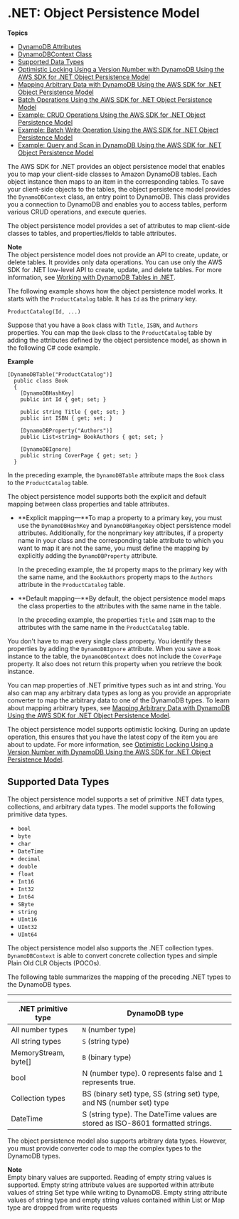 # \.NET: Object Persistence Model<a name="DotNetSDKHighLevel"></a>

**Topics**
+ [DynamoDB Attributes](DeclarativeTagsList.md)
+ [DynamoDBContext Class](DotNetDynamoDBContext.md)
+ [Supported Data Types](#DotNetDynamoDBContext.SupportedTypes)
+ [Optimistic Locking Using a Version Number with DynamoDB Using the AWS SDK for \.NET Object Persistence Model](DynamoDBContext.VersionSupport.md)
+ [Mapping Arbitrary Data with DynamoDB Using the AWS SDK for \.NET Object Persistence Model](DynamoDBContext.ArbitraryDataMapping.md)
+ [Batch Operations Using the AWS SDK for \.NET Object Persistence Model](DotNetDynamoDBContext.BatchOperations.md)
+ [Example: CRUD Operations Using the AWS SDK for \.NET Object Persistence Model](CRUDHighLevelExample1.md)
+ [Example: Batch Write Operation Using the AWS SDK for \.NET Object Persistence Model](orm-dotnet-batchoperations-example.md)
+ [Example: Query and Scan in DynamoDB Using the AWS SDK for \.NET Object Persistence Model](DynamoDBContext.QueryScan.md)

The AWS SDK for \.NET provides an object persistence model that enables you to map your client\-side classes to Amazon DynamoDB tables\. Each object instance then maps to an item in the corresponding tables\. To save your client\-side objects to the tables, the object persistence model provides the `DynamoDBContext` class, an entry point to DynamoDB\. This class provides you a connection to DynamoDB and enables you to access tables, perform various CRUD operations, and execute queries\.

The object persistence model provides a set of attributes to map client\-side classes to tables, and properties/fields to table attributes\.

**Note**  
The object persistence model does not provide an API to create, update, or delete tables\. It provides only data operations\. You can use only the AWS SDK for \.NET low\-level API to create, update, and delete tables\. For more information, see [Working with DynamoDB Tables in \.NET](LowLevelDotNetWorkingWithTables.md)\.

The following example shows how the object persistence model works\. It starts with the `ProductCatalog` table\. It has `Id` as the primary key\.

```
ProductCatalog(Id, ...)
```

Suppose that you have a `Book` class with `Title`, `ISBN`, and `Authors` properties\. You can map the `Book` class to the `ProductCatalog` table by adding the attributes defined by the object persistence model, as shown in the following C\# code example\.

**Example**  

```
[DynamoDBTable("ProductCatalog")]
  public class Book
  {
    [DynamoDBHashKey]   
    public int Id { get; set; }

    public string Title { get; set; }
    public int ISBN { get; set; }

    [DynamoDBProperty("Authors")]    
    public List<string> BookAuthors { get; set; }

    [DynamoDBIgnore]    
    public string CoverPage { get; set; }
  }
```

In the preceding example, the `DynamoDBTable` attribute maps the `Book` class to the `ProductCatalog` table\.

The object persistence model supports both the explicit and default mapping between class properties and table attributes\.
+ **Explicit mapping—**To map a property to a primary key, you must use the `DynamoDBHashKey` and `DynamoDBRangeKey` object persistence model attributes\. Additionally, for the nonprimary key attributes, if a property name in your class and the corresponding table attribute to which you want to map it are not the same, you must define the mapping by explicitly adding the `DynamoDBProperty` attribute\.

  In the preceding example, the `Id` property maps to the primary key with the same name, and the `BookAuthors` property maps to the `Authors` attribute in the `ProductCatalog` table\.
+ **Default mapping—**By default, the object persistence model maps the class properties to the attributes with the same name in the table\.

  In the preceding example, the properties `Title` and `ISBN` map to the attributes with the same name in the `ProductCatalog` table\.

You don't have to map every single class property\. You identify these properties by adding the `DynamoDBIgnore` attribute\. When you save a `Book` instance to the table, the `DynamoDBContext` does not include the `CoverPage` property\. It also does not return this property when you retrieve the book instance\.

You can map properties of \.NET primitive types such as int and string\. You also can map any arbitrary data types as long as you provide an appropriate converter to map the arbitrary data to one of the DynamoDB types\. To learn about mapping arbitrary types, see [Mapping Arbitrary Data with DynamoDB Using the AWS SDK for \.NET Object Persistence Model](DynamoDBContext.ArbitraryDataMapping.md)\.

The object persistence model supports optimistic locking\. During an update operation, this ensures that you have the latest copy of the item you are about to update\. For more information, see [Optimistic Locking Using a Version Number with DynamoDB Using the AWS SDK for \.NET Object Persistence Model](DynamoDBContext.VersionSupport.md)\.

## Supported Data Types<a name="DotNetDynamoDBContext.SupportedTypes"></a>

The object persistence model supports a set of primitive \.NET data types, collections, and arbitrary data types\. The model supports the following primitive data types\. 
+ `bool`
+ `byte` 
+ `char`
+ `DateTime`
+ `decimal`
+ `double`
+ `float`
+ `Int16`
+ `Int32`
+ `Int64`
+ `SByte`
+ `string`
+ `UInt16`
+ `UInt32`
+ `UInt64`

The object persistence model also supports the \.NET collection types\. `DynamoDBContext` is able to convert concrete collection types and simple Plain Old CLR Objects \(POCOs\)\.

The following table summarizes the mapping of the preceding \.NET types to the DynamoDB types\.


****  

| \.NET primitive type | DynamoDB type | 
| --- | --- | 
|  All number types  |  `N` \(number type\)  | 
|  All string types  |  `S` \(string type\)   | 
|  MemoryStream, byte\[\]  |  `B` \(binary type\)   | 
| bool | N \(number type\)\. 0 represents false and 1 represents true\. | 
| Collection types | BS \(binary set\) type, SS \(string set\) type, and NS \(number set\) type | 
| DateTime | S \(string type\)\. The DateTime values are stored as ISO\-8601 formatted strings\. | 

The object persistence model also supports arbitrary data types\. However, you must provide converter code to map the complex types to the DynamoDB types\.

**Note**  
Empty binary values are supported\.
Reading of empty string values is supported\. Empty string attribute values are supported within attribute values of string Set type while writing to DynamoDB\. Empty string attribute values of string type and empty string values contained within List or Map type are dropped from write requests